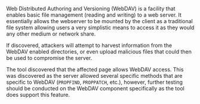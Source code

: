 Web Distributed Authoring and Versioning (WebDAV) is a facility that
enables basic file management (reading and writing) to a web server.
It essentially allows the webserver to be mounted by the client as a
traditional file system allowing users a very simplistic means to
access it as they would any other medium or network share.

If
discovered, attackers will attempt to harvest information from the
WebDAV enabled directories, or even upload malicious files that could
then be used to compromise the server.

The tool discovered that the
affected page allows WebDAV access. This was discovered as the server
allowed several specific methods that are specific to WebDAV
(`PROPFIND`, `PROPPATCH`, etc.), however, further testing should be
conducted on the WebDAV component specifically as the tool does support
this feature.